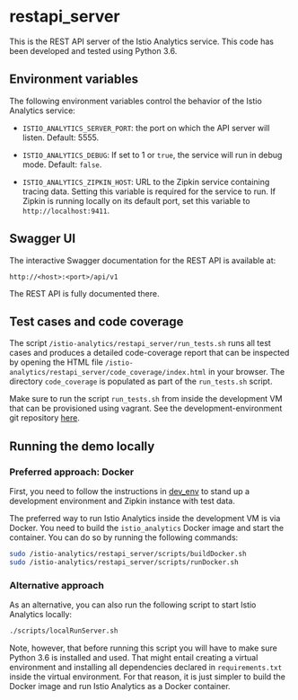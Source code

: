 # restapi_server

This is the REST API server of the Istio Analytics service. This code has been developed and tested
using Python 3.6.

## Environment variables

The following environment variables control the behavior of the Istio Analytics service:

* `ISTIO_ANALYTICS_SERVER_PORT`: the port on which the API server will listen. Default: 5555.

* `ISTIO_ANALYTICS_DEBUG`: If set to 1 or `true`, the service will run in debug mode. Default: `false`.

* `ISTIO_ANALYTICS_ZIPKIN_HOST`: URL to the Zipkin service containing tracing data. Setting this variable is required for the service to run. If Zipkin is running locally on its default port, set this variable to `http://localhost:9411`.

## Swagger UI

The interactive Swagger documentation for the REST API is available at:

```
http://<host>:<port>/api/v1
```

The REST API is fully documented there.

## Test cases and code coverage

The script `/istio-analytics/restapi_server/run_tests.sh` runs all test cases and produces a detailed code-coverage report that can be inspected by opening the HTML file `/istio-analytics/restapi_server/code_coverage/index.html` in your browser. The directory `code_coverage` is populated as part of the `run_tests.sh` script.

Make sure to run the script `run_tests.sh` from inside the development VM that can be provisioned using vagrant. See the development-environment git repository [here](https://github.ibm.com/istio-analytics/dev_env).

## Running the demo locally

### Preferred approach: Docker

First, you need to follow the instructions in [dev_env](https://github.ibm.com/istio-analytics/dev_env/) to stand up a development environment and Zipkin instance with test data.

The preferred way to run Istio Analytics inside the development VM is via Docker. You need to build the `istio_analytics` Docker image and start the container. You can do so by running the following commands:

```bash
sudo /istio-analytics/restapi_server/scripts/buildDocker.sh
sudo /istio-analytics/restapi_server/scripts/runDocker.sh
```

### Alternative approach

As an alternative, you can also run the following script to start Istio Analytics locally:
```bash
./scripts/localRunServer.sh
```

Note, however, that before running this script you will have to make sure Python 3.6 is installed and used. That might entail creating a virtual environment and installing all dependencies declared in `requirements.txt` inside the virtual environment. For that reason, it is just simpler to build the Docker image and run Istio Analytics as a Docker container.